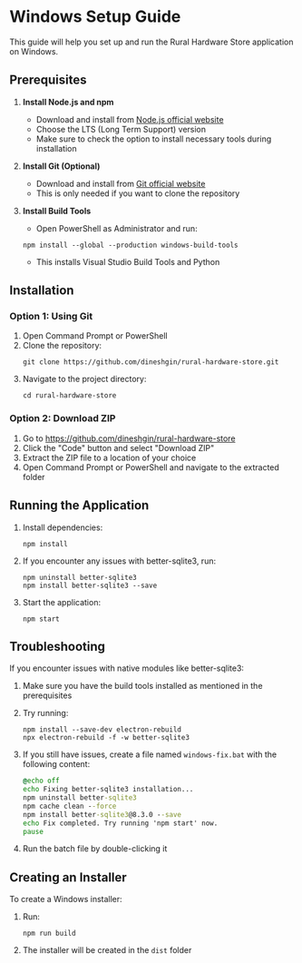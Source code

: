 # Windows Setup Guide

This guide will help you set up and run the Rural Hardware Store application on Windows.

## Prerequisites

1. **Install Node.js and npm**
   - Download and install from [Node.js official website](https://nodejs.org/)
   - Choose the LTS (Long Term Support) version
   - Make sure to check the option to install necessary tools during installation

2. **Install Git (Optional)**
   - Download and install from [Git official website](https://git-scm.com/download/win)
   - This is only needed if you want to clone the repository

3. **Install Build Tools**
   - Open PowerShell as Administrator and run:
   ```
   npm install --global --production windows-build-tools
   ```
   - This installs Visual Studio Build Tools and Python

## Installation

### Option 1: Using Git

1. Open Command Prompt or PowerShell
2. Clone the repository:
   ```
   git clone https://github.com/dineshgin/rural-hardware-store.git
   ```
3. Navigate to the project directory:
   ```
   cd rural-hardware-store
   ```

### Option 2: Download ZIP

1. Go to https://github.com/dineshgin/rural-hardware-store
2. Click the "Code" button and select "Download ZIP"
3. Extract the ZIP file to a location of your choice
4. Open Command Prompt or PowerShell and navigate to the extracted folder

## Running the Application

1. Install dependencies:
   ```
   npm install
   ```

2. If you encounter any issues with better-sqlite3, run:
   ```
   npm uninstall better-sqlite3
   npm install better-sqlite3 --save
   ```

3. Start the application:
   ```
   npm start
   ```

## Troubleshooting

If you encounter issues with native modules like better-sqlite3:

1. Make sure you have the build tools installed as mentioned in the prerequisites
2. Try running:
   ```
   npm install --save-dev electron-rebuild
   npx electron-rebuild -f -w better-sqlite3
   ```

3. If you still have issues, create a file named `windows-fix.bat` with the following content:
   ```bat
   @echo off
   echo Fixing better-sqlite3 installation...
   npm uninstall better-sqlite3
   npm cache clean --force
   npm install better-sqlite3@8.3.0 --save
   echo Fix completed. Try running 'npm start' now.
   pause
   ```

4. Run the batch file by double-clicking it

## Creating an Installer

To create a Windows installer:

1. Run:
   ```
   npm run build
   ```

2. The installer will be created in the `dist` folder